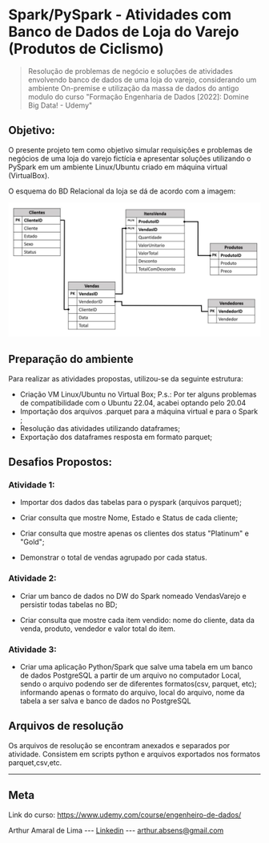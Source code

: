 # Spark/PySpark - Atividades com Banco de Dados de Loja do Varejo (Produtos de Ciclismo)

>Resolução de problemas de negócio e soluções de atividades envolvendo banco de dados de uma loja do varejo, considerando um ambiente On-premise e utilização da massa de dados do antigo modulo do curso "Formação Engenharia de Dados [2022]: Domine Big Data! - Udemy"

## Objetivo: 

O presente projeto tem como objetivo simular requisições e problemas de negócios de uma loja do varejo fictícia e apresentar soluções utilizando o PySpark em um ambiente Linux/Ubuntu criado em máquina virtual (VirtualBox).

O esquema do BD Relacional da loja se dá de acordo com a imagem:

![esquema](esquema_tabelas.png)
<!-- colocar screenshoot do seu projeto -->


## Preparação do ambiente

Para realizar as atividades propostas, utilizou-se da seguinte estrutura:
 
* Criação VM Linux/Ubuntu no Virtual Box;
  P.s.: Por ter alguns problemas de compatibilidade com o Ubuntu 22.04, acabei optando pelo 20.04
* Importação dos arquivos .parquet para a máquina virtual e para o Spark ;
* Resolução das atividades utilizando dataframes;
* Exportação dos dataframes resposta em formato parquet;


## Desafios Propostos: 

### Atividade 1:

* Importar dos dados das tabelas para o pyspark (arquivos parquet);

* Criar consulta que mostre Nome, Estado e Status de cada cliente;

* Criar consulta que mostre apenas os clientes dos status "Platinum" e "Gold";

* Demonstrar o total de vendas agrupado por cada status.

### Atividade 2:

* Criar um banco de dados no DW do Spark nomeado VendasVarejo e persistir todas tabelas no BD;

* Criar consulta que mostre cada item vendido: nome do cliente, data da venda, produto, vendedor e valor total do item.

### Atividade 3:

* Criar uma aplicação Python/Spark que salve uma tabela em um banco de dados PostgreSQL a partir de um arquivo no computador Local, sendo o arquivo podendo ser de diferentes formatos(csv, parquet, etc); informando apenas o formato do arquivo, local do arquivo, nome da tabela a ser salva e banco de dados no PostgreSQL


## Arquivos de resolução

Os arquivos de resolução se encontram anexados e separados por atividade. Consistem em scripts python e arquivos exportados nos formatos parquet,csv,etc.

_______
## Meta

Link do curso: <https://www.udemy.com/course/engenheiro-de-dados/>

Arthur Amaral de Lima --- [Linkedin](https://www.linkedin.com/in/arthuramaral-py/) --- arthur.absens@gmail.com



